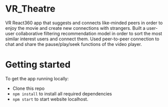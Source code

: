 # VR_Theatre
VR React360 app that suggests and connects like-minded peers in order to enjoy the movie
and create new connections with strangers. Built a user-user collaborative filtering
recommendation model   in  order  to sort the most similar interest users and connect them.
Used peer-to-peer connection to chat and share the pause/play/seek functions of the video player.

# Getting started

To get the app running locally:

- Clone this repo
- `npm install` to install all required dependencies
- `npm start` to start website localhost.
